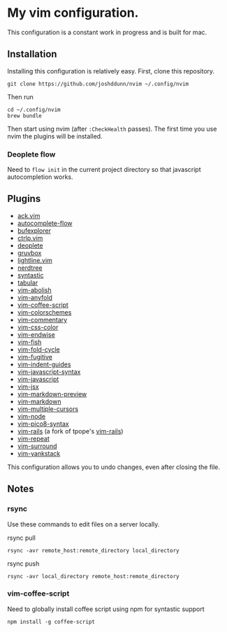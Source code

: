 # My vim configuration.

This configuration is a constant work in progress and is built for mac.

## Installation

Installing this configuration is relatively easy. First, clone this repository.

    git clone https://github.com/joshddunn/nvim ~/.config/nvim

Then run

    cd ~/.config/nvim
    brew bundle

Then start using nvim (after `:CheckHealth` passes). The first time you use nvim the plugins will be installed.

### Deoplete flow

Need to `flow init` in the current project directory so that javascript autocompletion works.

## Plugins
- [ack.vim](https://github.com/mileszs/ack.vim)
- [autocomplete-flow](https://github.com/wokalski/autocomplete-flow)
- [bufexplorer](https://github.com/jlanzarotta/bufexplorer)
- [ctrlp.vim](https://github.com/kien/ctrlp.vim)
- [deoplete](https://github.com/shougo/deoplete.vim)
- [gruvbox](https://github.com/morhetz/gruvbox)
- [lightline.vim](https://github.com/itchyny/lightline.vim)
- [nerdtree](https://github.com/scrooloose/nerdtree)
- [syntastic](https://github.com/scrooloose/syntastic)
- [tabular](https://github.com/godlygeek/tabular)
- [vim-abolish](https://github.com/tpope/vim-abolish)
- [vim-anyfold](https://github.com/pseewald/vim-anyfold)
- [vim-coffee-script](https://github.com/kchmck/vim-coffee-script)
- [vim-colorschemes](https://github.com/flazz/vim-colorschemes)
- [vim-commentary](https://github.com/joom/vim-commentary)
- [vim-css-color](https://github.com/ap/vim-css-color)
- [vim-endwise](https://github.com/tpope/vim-endwise)
- [vim-fish](https://github.com/dag/vim-fish)
- [vim-fold-cycle](https://github.com/arecarn/vim-fold-cycle)
- [vim-fugitive](https://github.com/tpope/vim-fugitive)
- [vim-indent-guides](https://github.com/nathanaelkane/vim-indent-guides)
- [vim-javascript-syntax](https://github.com/jelera/vim-javascript-syntax)
- [vim-javascript](https://github.com/pangloss/vim-javascript)
- [vim-jsx](https://github.com/mxw/vim-jsx)
- [vim-markdown-preview](https://github.com/jamshedvesuna/vim-markdown-preview)
- [vim-markdown](https://github.com/plasticboy/vim-markdown)
- [vim-multiple-cursors](https://github.com/terryma/vim-multiple-cursors)
- [vim-node](https://github.com/moll/vim-node)
- [vim-pico8-syntax](https://github.com/justinj/vim-pico8-syntax)
- [vim-rails](https://github.com/joshddunn/vim-rails) (a fork of tpope's [vim-rails](https://github.com/tpope/vim-rails))
- [vim-repeat](https://github.com/tpope/vim-repeat)
- [vim-surround](https://github.com/tpope/vim-surround)
- [vim-yankstack](https://github.com/maxbrunsfeld/vim-yankstack)

This configuration allows you to undo changes, even after closing the file.

## Notes

### rsync

Use these commands to edit files on a server locally.

rsync pull

    rsync -avr remote_host:remote_directory local_directory

rsync push

    rsync -avr local_directory remote_host:remote_directory

### vim-coffee-script

Need to globally install coffee script using npm for syntastic support

    npm install -g coffee-script
